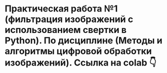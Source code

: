 # Практическая работа №1 (фильтрация изображений с использованием свертки в Python). По дисциплине (Методы и алгоритмы цифровой обработки изображений). Ссылка на colab 👇
